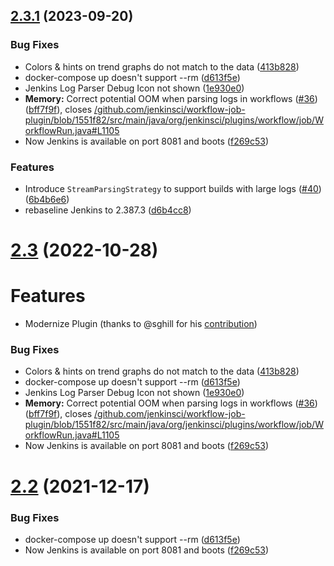 ## [2.3.1](https://github.com/jenkinsci/log-parser-plugin/compare/v2.3.0...v2.3.1) (2023-09-20)


### Bug Fixes

* Colors & hints on trend graphs do not match to the data ([413b828](https://github.com/jenkinsci/log-parser-plugin/commit/413b828a52855a6345f72e869ba803544393160e))
* docker-compose up doesn't support --rm ([d613f5e](https://github.com/jenkinsci/log-parser-plugin/commit/d613f5ef8a166edc518f580165a8367746a463c0))
* Jenkins Log Parser Debug Icon not shown  ([1e930e0](https://github.com/jenkinsci/log-parser-plugin/commit/1e930e00df73337ea75d8fe8d9caa38e3d7a792a))
* **Memory:** Correct potential OOM when parsing logs in workflows ([#36](https://github.com/jenkinsci/log-parser-plugin/issues/36)) ([bff7f9f](https://github.com/jenkinsci/log-parser-plugin/commit/bff7f9f53820aade452a4c44441bbfabc905931e)), closes [/github.com/jenkinsci/workflow-job-plugin/blob/1551f82/src/main/java/org/jenkinsci/plugins/workflow/job/WorkflowRun.java#L1105](https://github.com//github.com/jenkinsci/workflow-job-plugin/blob/1551f82/src/main/java/org/jenkinsci/plugins/workflow/job/WorkflowRun.java/issues/L1105)
* Now Jenkins is available on port 8081 and boots ([f269c53](https://github.com/jenkinsci/log-parser-plugin/commit/f269c53fa0ddb5ae28ae3719afe6d6ee3ccc9d8e))


### Features

* Introduce `StreamParsingStrategy` to support builds with large logs ([#40](https://github.com/jenkinsci/log-parser-plugin/issues/40)) ([6b4b6e6](https://github.com/jenkinsci/log-parser-plugin/commit/6b4b6e6c95a7da4eaf49d6fe4be937da95ffc11b))
* rebaseline Jenkins to 2.387.3 ([d6b4cc8](https://github.com/jenkinsci/log-parser-plugin/commit/d6b4cc8e995221d354fd4d5cf09a5787c23af73b))


# [2.3](https://github.com/jenkinsci/rocketchatnotifier-plugin/compare/v2.2...v2.3.0) (2022-10-28)

# Features
* Modernize Plugin (thanks to @sghill for his [contribution](https://github.com/jenkinsci/log-parser-plugin/pull/38))

### Bug Fixes

* Colors & hints on trend graphs do not match to the data ([413b828](https://github.com/jenkinsci/log-parser-plugin/commit/413b828a52855a6345f72e869ba803544393160e))
* docker-compose up doesn't support --rm ([d613f5e](https://github.com/jenkinsci/log-parser-plugin/commit/d613f5ef8a166edc518f580165a8367746a463c0))
* Jenkins Log Parser Debug Icon not shown  ([1e930e0](https://github.com/jenkinsci/log-parser-plugin/commit/1e930e00df73337ea75d8fe8d9caa38e3d7a792a))
* **Memory:** Correct potential OOM when parsing logs in workflows ([#36](https://github.com/jenkinsci/log-parser-plugin/issues/36)) ([bff7f9f](https://github.com/jenkinsci/log-parser-plugin/commit/bff7f9f53820aade452a4c44441bbfabc905931e)), closes [/github.com/jenkinsci/workflow-job-plugin/blob/1551f82/src/main/java/org/jenkinsci/plugins/workflow/job/WorkflowRun.java#L1105](https://github.com//github.com/jenkinsci/workflow-job-plugin/blob/1551f82/src/main/java/org/jenkinsci/plugins/workflow/job/WorkflowRun.java/issues/L1105)
* Now Jenkins is available on port 8081 and boots ([f269c53](https://github.com/jenkinsci/log-parser-plugin/commit/f269c53fa0ddb5ae28ae3719afe6d6ee3ccc9d8e))



# [2.2](https://github.com/jenkinsci/rocketchatnotifier-plugin/compare/v2.1...v2.2) (2021-12-17)


### Bug Fixes

* docker-compose up doesn't support --rm ([d613f5e](https://github.com/jenkinsci/log-parser-plugin/commit/d613f5ef8a166edc518f580165a8367746a463c0))
* Now Jenkins is available on port 8081 and boots ([f269c53](https://github.com/jenkinsci/log-parser-plugin/commit/f269c53fa0ddb5ae28ae3719afe6d6ee3ccc9d8e))

